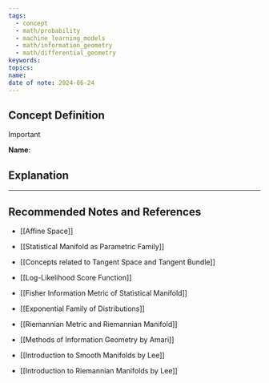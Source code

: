 ```yaml
---
tags:
  - concept
  - math/probability
  - machine_learning_models
  - math/information_geometry
  - math/differential_geometry
keywords: 
topics: 
name: 
date of note: 2024-06-24
---
```


## Concept Definition

>[!important]
>**Name**: 



## Explanation





-----------
##  Recommended Notes and References

- [[Affine Space]]
- [[Statistical Manifold as Parametric Family]]
- [[Concepts related to Tangent Space and Tangent Bundle]]

- [[Log-Likelihood Score Function]]
- [[Fisher Information Metric of Statistical Manifold]]


- [[Exponential Family of Distributions]]
- [[Riemannian Metric and Riemannian Manifold]]



- [[Methods of Information Geometry by Amari]]
- [[Introduction to Smooth Manifolds by Lee]]
- [[Introduction to Riemannian Manifolds by Lee]]
